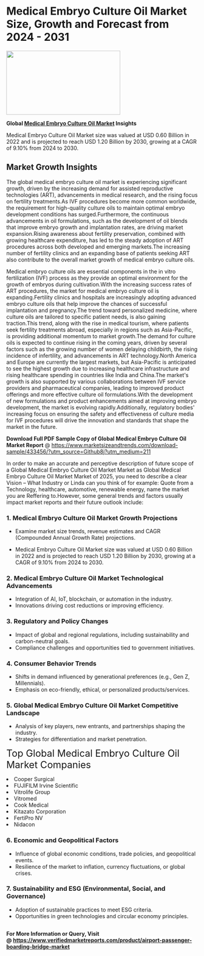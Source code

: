 <H1>Medical Embryo Culture Oil Market Size, Growth and Forecast from 2024 - 2031</H1><img class="aligncenter size-medium wp-image-584254" src="https://thirdeyenews.in/wp-content/uploads/2024/09/Global-Market-Research-300x168.jpeg" alt="" width="300" height="168" /><p><strong>Global&nbsp;<a href="https://www.marketsizeandtrends.com/download-sample/433456/?utm_source=Github8j?utm_medium=211">Medical Embryo Culture Oil Market</a> Insights</strong></p><p>Medical Embryo Culture Oil Market size was valued at USD 0.60 Billion in 2022 and is projected to reach USD 1.20 Billion by 2030, growing at a CAGR of 9.10% from 2024 to 2030.</p><p><h2>Market Growth Insights</h2> <p>The global medical embryo culture oil market is experiencing significant growth, driven by the increasing demand for assisted reproductive technologies (ART), advancements in medical research, and the rising focus on fertility treatments.As IVF procedures become more common worldwide, the requirement for high-quality culture oils to maintain optimal embryo development conditions has surged.Furthermore, the continuous advancements in oil formulations, such as the development of oil blends that improve embryo growth and implantation rates, are driving market expansion.Rising awareness about fertility preservation, combined with growing healthcare expenditure, has led to the steady adoption of ART procedures across both developed and emerging markets.The increasing number of fertility clinics and an expanding base of patients seeking ART also contribute to the overall market growth of medical embryo culture oils.</p> <p>Medical embryo culture oils are essential components in the in vitro fertilization (IVF) process as they provide an optimal environment for the growth of embryos during cultivation.With the increasing success rates of ART procedures, the market for medical embryo culture oil is expanding.Fertility clinics and hospitals are increasingly adopting advanced embryo culture oils that help improve the chances of successful implantation and pregnancy.The trend toward personalized medicine, where culture oils are tailored to specific patient needs, is also gaining traction.This trend, along with the rise in medical tourism, where patients seek fertility treatments abroad, especially in regions such as Asia-Pacific, is providing additional momentum to market growth.The demand for culture oils is expected to continue rising in the coming years, driven by several factors such as the growing number of women delaying childbirth, the rising incidence of infertility, and advancements in ART technology.North America and Europe are currently the largest markets, but Asia-Pacific is anticipated to see the highest growth due to increasing healthcare infrastructure and rising healthcare spending in countries like India and China.The market's growth is also supported by various collaborations between IVF service providers and pharmaceutical companies, leading to improved product offerings and more effective culture oil formulations.With the development of new formulations and product enhancements aimed at improving embryo development, the market is evolving rapidly.Additionally, regulatory bodies' increasing focus on ensuring the safety and effectiveness of culture media for IVF procedures will drive the innovation and standards that shape the market in the future.</p> <p><span class=""><strong>Download Full PDF Sample Copy of Global Medical Embryo Culture Oil Market Report</strong> @ <a href="https://www.marketsizeandtrends.com/download-sample/433456/?utm_source=Github8j?utm_medium=211" target="_blank">https://www.marketsizeandtrends.com/download-sample/433456/?utm_source=Github8j?utm_medium=211</a></span></p><p>In order to make an accurate and perceptive description of future scope of a Global&nbsp;Medical Embryo Culture Oil Market Market as Global&nbsp;Medical Embryo Culture Oil Market Market of 2025, you need to describe a clear Vision &ndash; What Industry or Linda can you think of for example: Quote from a Technology, healthcare, automotive, renewable energy, name the market you are Reffering to.However, some general trends and factors usually impact market reports and their future outlook include:</p><h3>1.&nbsp;<strong>Medical Embryo Culture Oil Market Growth Projections</strong></h3><ul><li>Examine market size trends, revenue estimates and CAGR (Compounded Annual Growth Rate) projections.</li><li><p>Medical Embryo Culture Oil Market size was valued at USD 0.60 Billion in 2022 and is projected to reach USD 1.20 Billion by 2030, growing at a CAGR of 9.10% from 2024 to 2030.</p></li></ul><h3>2.&nbsp;<strong>Medical Embryo Culture Oil Market Technological Advancements</strong></h3><ul><li>Integration of AI, IoT, blockchain, or automation in the industry.</li><li>Innovations driving cost reductions or improving efficiency.</li></ul><h3>3.&nbsp;<strong>Regulatory and Policy Changes</strong></h3><ul><li>Impact of global and regional regulations, including sustainability and carbon-neutral goals.</li><li>Compliance challenges and opportunities tied to government initiatives.</li></ul><h3>4.&nbsp;<strong>Consumer Behavior Trends</strong></h3><ul><li>Shifts in demand influenced by generational preferences (e.g., Gen Z, Millennials).</li><li>Emphasis on eco-friendly, ethical, or personalized products/services.</li></ul><h3>5.&nbsp;<strong>Global Medical Embryo Culture Oil Market Competitive Landscape</strong></h3><ul><li>Analysis of key players, new entrants, and partnerships shaping the industry.</li><li>Strategies for differentiation and market penetration.</li></ul><p data-pm-slice="1 1 []"><span style="color: inherit; font-family: inherit; font-size: 25px;">Top Global Medical Embryo Culture Oil Market Companies</span></p><div class="" data-test-id=""><p><li>Cooper Surgical</li><li> FUJIFILM Irvine Scientific</li><li> Vitrolife Group</li><li> Vitromed</li><li> Cook Medical</li><li> Kitazato Corporation</li><li> FertiPro NV</li><li> Nidacon</li></p></div><h3>6.&nbsp;<strong>Economic and Geopolitical Factors</strong></h3><ul><li>Influence of global economic conditions, trade policies, and geopolitical events.</li><li>Resilience of the market to inflation, currency fluctuations, or global crises.</li></ul><h3>7.&nbsp;<strong>Sustainability and ESG (Environmental, Social, and Governance)</strong></h3><ul><li>Adoption of sustainable practices to meet ESG criteria.</li><li>Opportunities in green technologies and circular economy principles.</li></ul><h2><strong style="font-size: 14px;">For More Information or Query, Visit @&nbsp;</strong><a style="background-color: #ffffff; font-size: 14px;" href="https://www.marketsizeandtrends.com/report/medical-embryo-culture-oil-market/" target="_blank">https://www.verifiedmarketreports.com/product/airport-passenger-boarding-bridge-market</a></h2>